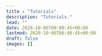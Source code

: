 ```yaml
---
title : "Tutorials"
description: "Tutorials."
lead: ""
date: 2020-10-06T08:00:45+00:00
lastmod: 2020-10-06T08:48:45+00:00
draft: false
images: []
---
```


